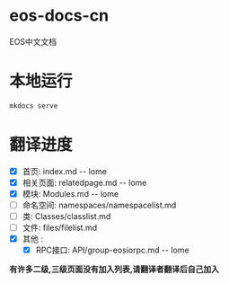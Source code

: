 # eos-docs-cn
EOS中文文档

# 本地运行
```bash
mkdocs serve
```

# 翻译进度
- [x] 首页: index.md -- lome
- [x] 相关页面: relatedpage.md -- lome
- [x] 模块: Modules.md -- lome
- [ ] 命名空间: namespaces/namespacelist.md
- [ ] 类: Classes/classlist.md
- [ ] 文件: files/filelist.md
- [x] 其他 : 
    - [x] RPC接口: API/group-eosiorpc.md -- lome

__有许多二级,三级页面没有加入列表,请翻译者翻译后自己加入__